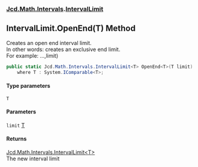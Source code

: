 ### [Jcd.Math.Intervals](Jcd.Math.Intervals.md 'Jcd.Math.Intervals').[IntervalLimit](Jcd.Math.Intervals.IntervalLimit.md 'Jcd.Math.Intervals.IntervalLimit')

## IntervalLimit.OpenEnd<T>(T) Method

Creates an open end interval limit.  
In other words: creates an exclusive end limit.    
For example: ...,limit)

```csharp
public static Jcd.Math.Intervals.IntervalLimit<T> OpenEnd<T>(T limit)
    where T : System.IComparable<T>;
```
#### Type parameters

<a name='Jcd.Math.Intervals.IntervalLimit.OpenEnd_T_(T).T'></a>

`T`
#### Parameters

<a name='Jcd.Math.Intervals.IntervalLimit.OpenEnd_T_(T).limit'></a>

`limit` [T](Jcd.Math.Intervals.IntervalLimit.OpenEnd_T_(T).md#Jcd.Math.Intervals.IntervalLimit.OpenEnd_T_(T).T 'Jcd.Math.Intervals.IntervalLimit.OpenEnd<T>(T).T')

#### Returns
[Jcd.Math.Intervals.IntervalLimit&lt;](Jcd.Math.Intervals.IntervalLimit_T_.md 'Jcd.Math.Intervals.IntervalLimit<T>')[T](Jcd.Math.Intervals.IntervalLimit.OpenEnd_T_(T).md#Jcd.Math.Intervals.IntervalLimit.OpenEnd_T_(T).T 'Jcd.Math.Intervals.IntervalLimit.OpenEnd<T>(T).T')[&gt;](Jcd.Math.Intervals.IntervalLimit_T_.md 'Jcd.Math.Intervals.IntervalLimit<T>')  
The new interval limit